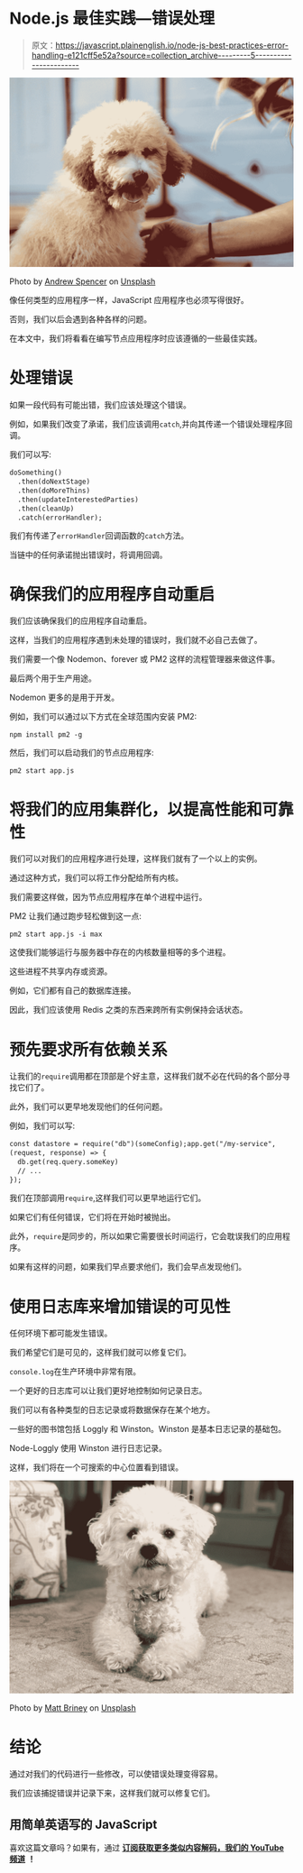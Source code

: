 # Node.js 最佳实践—错误处理

> 原文：<https://javascript.plainenglish.io/node-js-best-practices-error-handling-e121cff5e52a?source=collection_archive---------5----------------------->

![](img/e842f3838f6e35ceea9b23f782c0a2d1.png)

Photo by [Andrew Spencer](https://unsplash.com/@iam_aspencer?utm_source=medium&utm_medium=referral) on [Unsplash](https://unsplash.com?utm_source=medium&utm_medium=referral)

像任何类型的应用程序一样，JavaScript 应用程序也必须写得很好。

否则，我们以后会遇到各种各样的问题。

在本文中，我们将看看在编写节点应用程序时应该遵循的一些最佳实践。

# 处理错误

如果一段代码有可能出错，我们应该处理这个错误。

例如，如果我们改变了承诺，我们应该调用`catch`,并向其传递一个错误处理程序回调。

我们可以写:

```
doSomething()
  .then(doNextStage)
  .then(doMoreThins)
  .then(updateInterestedParties)
  .then(cleanUp)
  .catch(errorHandler);
```

我们有传递了`errorHandler`回调函数的`catch`方法。

当链中的任何承诺抛出错误时，将调用回调。

# 确保我们的应用程序自动重启

我们应该确保我们的应用程序自动重启。

这样，当我们的应用程序遇到未处理的错误时，我们就不必自己去做了。

我们需要一个像 Nodemon、forever 或 PM2 这样的流程管理器来做这件事。

最后两个用于生产用途。

Nodemon 更多的是用于开发。

例如，我们可以通过以下方式在全球范围内安装 PM2:

```
npm install pm2 -g
```

然后，我们可以启动我们的节点应用程序:

```
pm2 start app.js
```

# 将我们的应用集群化，以提高性能和可靠性

我们可以对我们的应用程序进行处理，这样我们就有了一个以上的实例。

通过这种方式，我们可以将工作分配给所有内核。

我们需要这样做，因为节点应用程序在单个进程中运行。

PM2 让我们通过跑步轻松做到这一点:

```
pm2 start app.js -i max
```

这使我们能够运行与服务器中存在的内核数量相等的多个进程。

这些进程不共享内存或资源。

例如，它们都有自己的数据库连接。

因此，我们应该使用 Redis 之类的东西来跨所有实例保持会话状态。

# 预先要求所有依赖关系

让我们的`require`调用都在顶部是个好主意，这样我们就不必在代码的各个部分寻找它们了。

此外，我们可以更早地发现他们的任何问题。

例如，我们可以写:

```
const datastore = require("db")(someConfig);app.get("/my-service", (request, response) => {
  db.get(req.query.someKey)
  // ...
});
```

我们在顶部调用`require`,这样我们可以更早地运行它们。

如果它们有任何错误，它们将在开始时被抛出。

此外，`require`是同步的，所以如果它需要很长时间运行，它会耽误我们的应用程序。

如果有这样的问题，如果我们早点要求他们，我们会早点发现他们。

# 使用日志库来增加错误的可见性

任何环境下都可能发生错误。

我们希望它们是可见的，这样我们就可以修复它们。

`console.log`在生产环境中非常有限。

一个更好的日志库可以让我们更好地控制如何记录日志。

我们可以有各种类型的日志记录或将数据保存在某个地方。

一些好的图书馆包括 Loggly 和 Winston。Winston 是基本日志记录的基础包。

Node-Loggly 使用 Winston 进行日志记录。

这样，我们将在一个可搜索的中心位置看到错误。

![](img/bf9a72f64fcb5d963cd10d7015370599.png)

Photo by [Matt Briney](https://unsplash.com/@mbriney?utm_source=medium&utm_medium=referral) on [Unsplash](https://unsplash.com?utm_source=medium&utm_medium=referral)

# 结论

通过对我们的代码进行一些修改，可以使错误处理变得容易。

我们应该捕捉错误并记录下来，这样我们就可以修复它们。

## **用简单英语写的 JavaScript**

喜欢这篇文章吗？如果有，通过 [**订阅获取更多类似内容解码，我们的 YouTube 频道**](https://www.youtube.com/channel/UCtipWUghju290NWcn8jhyAw) **！**